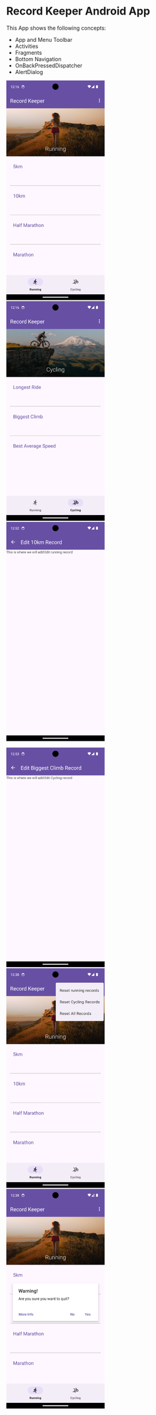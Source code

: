 # Record Keeper Android App

This App shows the following concepts:

- App and Menu Toolbar
- Activities
- Fragments
- Bottom Navigation
- OnBackPressedDispatcher
- AlertDialog

<p float="left">
  <img src="run.png" width="260" />
  <img src="cycle.png" width="260" /> 
  <img src="10km.png" width="260" />
</p>

<p float="left">
  <img src="climb.png" width="260" />
  <img src="reset.png" width="260" /> 
  <img src="exit.png" width="260" />
</p>
